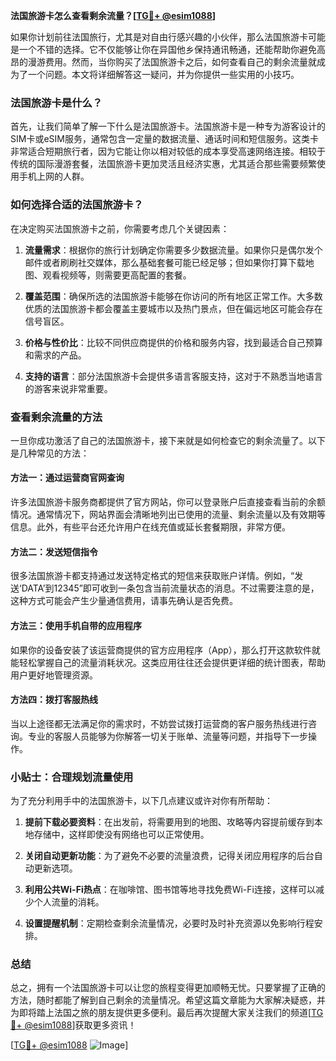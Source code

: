 **法国旅游卡怎么查看剩余流量？[[TG💪+ @esim1088](https://t.me/s/esim1088)]**

如果你计划前往法国旅行，尤其是对自由行感兴趣的小伙伴，那么法国旅游卡可能是一个不错的选择。它不仅能够让你在异国他乡保持通讯畅通，还能帮助你避免高昂的漫游费用。然而，当你购买了法国旅游卡之后，如何查看自己的剩余流量就成为了一个问题。本文将详细解答这一疑问，并为你提供一些实用的小技巧。

### 法国旅游卡是什么？

首先，让我们简单了解一下什么是法国旅游卡。法国旅游卡是一种专为游客设计的SIM卡或eSIM服务，通常包含一定量的数据流量、通话时间和短信服务。这类卡非常适合短期旅行者，因为它能让你以相对较低的成本享受高速网络连接。相较于传统的国际漫游套餐，法国旅游卡更加灵活且经济实惠，尤其适合那些需要频繁使用手机上网的人群。

### 如何选择合适的法国旅游卡？

在决定购买法国旅游卡之前，你需要考虑几个关键因素：

1. **流量需求**：根据你的旅行计划确定你需要多少数据流量。如果你只是偶尔发个邮件或者刷刷社交媒体，那么基础套餐可能已经足够；但如果你打算下载地图、观看视频等，则需要更高配置的套餐。
   
2. **覆盖范围**：确保所选的法国旅游卡能够在你访问的所有地区正常工作。大多数优质的法国旅游卡都会覆盖主要城市以及热门景点，但在偏远地区可能会存在信号盲区。

3. **价格与性价比**：比较不同供应商提供的价格和服务内容，找到最适合自己预算和需求的产品。

4. **支持的语言**：部分法国旅游卡会提供多语言客服支持，这对于不熟悉当地语言的游客来说非常重要。

### 查看剩余流量的方法

一旦你成功激活了自己的法国旅游卡，接下来就是如何检查它的剩余流量了。以下是几种常见的方法：

#### 方法一：通过运营商官网查询

许多法国旅游卡服务商都提供了官方网站，你可以登录账户后直接查看当前的余额情况。通常情况下，网站界面会清晰地列出已使用的流量、剩余流量以及有效期等信息。此外，有些平台还允许用户在线充值或延长套餐期限，非常方便。

#### 方法二：发送短信指令

很多法国旅游卡都支持通过发送特定格式的短信来获取账户详情。例如，“发送‘DATA’到12345”即可收到一条包含当前流量状态的消息。不过需要注意的是，这种方式可能会产生少量通信费用，请事先确认是否免费。

#### 方法三：使用手机自带的应用程序

如果你的设备安装了该运营商提供的官方应用程序（App），那么打开这款软件就能轻松掌握自己的流量消耗状况。这类应用往往还会提供更详细的统计图表，帮助用户更好地管理资源。

#### 方法四：拨打客服热线

当以上途径都无法满足你的需求时，不妨尝试拨打运营商的客户服务热线进行咨询。专业的客服人员能够为你解答一切关于账单、流量等问题，并指导下一步操作。

### 小贴士：合理规划流量使用

为了充分利用手中的法国旅游卡，以下几点建议或许对你有所帮助：

1. **提前下载必要资料**：在出发前，将需要用到的地图、攻略等内容提前缓存到本地存储中，这样即使没有网络也可以正常使用。

2. **关闭自动更新功能**：为了避免不必要的流量浪费，记得关闭应用程序的后台自动更新选项。

3. **利用公共Wi-Fi热点**：在咖啡馆、图书馆等地寻找免费Wi-Fi连接，这样可以减少个人流量的消耗。

4. **设置提醒机制**：定期检查剩余流量情况，必要时及时补充资源以免影响行程安排。

### 总结

总之，拥有一个法国旅游卡可以让您的旅程变得更加顺畅无忧。只要掌握了正确的方法，随时都能了解到自己剩余的流量情况。希望这篇文章能为大家解决疑惑，并为即将踏上法国之旅的朋友提供更多便利。最后再次提醒大家关注我们的频道[[TG💪+ @esim1088](https://t.me/s/esim1088)]获取更多资讯！

[[TG💪+ @esim1088](https://t.me/s/esim1088) ![Image](https://i.postimg.cc/4NQfJmqS/Snipaste-2025-05-13-00-14-12.png)]